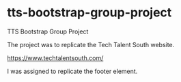 # tts-bootstrap-group-project
TTS Bootstrap Group Project

The project was to replicate the Tech Talent South website.

https://www.techtalentsouth.com/

I was assigned to replicate the footer element.

